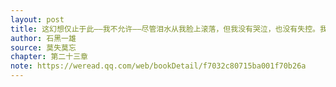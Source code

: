 ```yaml
---
layout: post
title: 这幻想仅止于此——我不允许——尽管泪水从我脸上滚落，但我没有哭泣，也没有失控。我只是等了一会儿，然后就转身回到车上，驱车朝我该去的地方驶去。
author: 石黑一雄
source: 莫失莫忘
chapter: 第二十三章
note: https://weread.qq.com/web/bookDetail/f7032c80715ba001f70b26a
---
```

